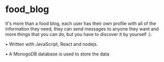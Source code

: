 # food_blog
It's more than a food blog, each user has their own profile with all of the information they need, 
they can send messages to anyone they want and more things that you can do, but you have to discover it by yourself :).

• Written with JavaScript, React and nodejs.


• A MonogoDB database is used to store the data

